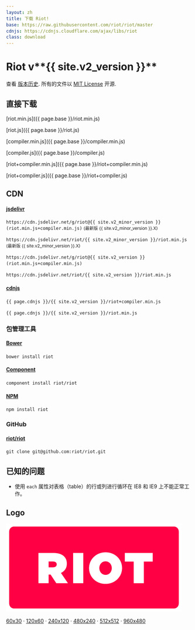 ```yaml
---
layout: zh
title: 下载 Riot!
base: https://raw.githubusercontent.com/riot/riot/master
cdnjs: https://cdnjs.cloudflare.com/ajax/libs/riot
class: download
---
```


# Riot v**{{ site.v2_version }}**

查看 [版本历史](/release-notes). 所有的文件以 [MIT License](/license/) 开源.

## 直接下载

[riot.min.js]({{ page.base }}/riot.min.js)

[riot.js]({{ page.base }}/riot.js)

[compiler.min.js]({{ page.base }}/compiler.min.js)

[compiler.js]({{ page.base }}/compiler.js)

[riot+compiler.min.js]({{ page.base }}/riot+compiler.min.js)

[riot+compiler.js]({{ page.base }}/riot+compiler.js)


## CDN


#### [jsdelivr](http://www.jsdelivr.com/#!riot)

`https://cdn.jsdelivr.net/g/riot@{{ site.v2_minor_version }}(riot.min.js+compiler.min.js)` <small>(最新版 {{ site.v2_minor_version }}.X)</small>

`https://cdn.jsdelivr.net/riot/{{ site.v2_minor_version }}/riot.min.js` <small>(最新版 {{ site.v2_minor_version }}.X)</small>

`https://cdn.jsdelivr.net/g/riot@{{ site.v2_version }}(riot.min.js+compiler.min.js)`

`https://cdn.jsdelivr.net/riot/{{ site.v2_version }}/riot.min.js`


#### [cdnjs](https://cdnjs.com/libraries/riot)

`{{ page.cdnjs }}/{{ site.v2_version }}/riot+compiler.min.js`

`{{ page.cdnjs }}/{{ site.v2_version }}/riot.min.js`


### 包管理工具

#### [Bower](http://bower.io/search/?q=riot.js)

`bower install riot`

#### [Component](http://component.github.io/?q=riot)

`component install riot/riot`

#### [NPM](https://www.npmjs.com/package/riot)

`npm install riot`


### GitHub

#### [riot/riot](https://github.com/riot/riot)

`git clone git@github.com:riot/riot.git`


## 已知的问题

- 使用 `each` 属性对表格（table）的行或列进行循环在 IE8 和 IE9 上不能正常工作。


## Logo

![](/img/logo/riot480x.png)

[60x30](/img/logo/riot60x.png) &middot;
[120x60](/img/logo/riot120x.png) &middot;
[240x120](/img/logo/riot240x.png) &middot;
[480x240](/img/logo/riot480x.png) &middot;
[512x512](/img/logo/square.png) &middot;
[960x480](/img/logo/riot960x.png)
